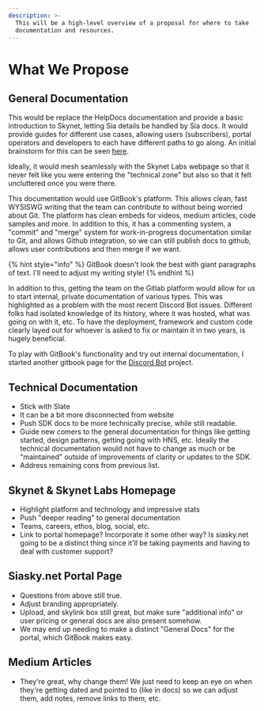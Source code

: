 ```yaml
---
description: >-
  This will be a high-level overview of a proposal for where to take
  documentation and resources.
---
```


# What We Propose

## General Documentation

This would be replace the HelpDocs documentation and provide a basic introduction to Skynet, letting Sia details be handled by Sia docs. It would provide guides for different use cases, allowing users \(subscribers\), portal operators and developers to each have different paths to go along. An initial brainstorm for this can be seen [here](https://miro.com/app/board/o9J_ldlr5fQ=/).

Ideally, it would mesh seamlessly with the Skynet Labs webpage so that it never felt like you were entering the "technical zone" but also so that it felt uncluttered once you were there.

This documentation would use GitBook's platform. This allows clean, fast WYSISWG writing that the team can contribute to without being worried about Git. The platform has clean embeds for videos, medium articles, code samples and more. In addition to this, it has a commenting system, a "commit" and "merge" system for work-in-progress documentation similar to Git, and allows Github integration, so we can still publish docs to github, allows user contributions and then merge if we want.

{% hint style="info" %}
GitBook doesn't look the best with giant paragraphs of text. I'll need to adjust my writing style!
{% endhint %}

In addition to this, getting the team on the Gitlab platform would allow for us to start internal, private documentation of various types. This was highlighted as a problem with the most recent Discord Bot issues. Different folks had isolated knowledge of its history, where it was hosted, what was going on with it, etc. To have the deployment, framework and custom code clearly layed out for whoever is asked to fix or maintain it in two years, is hugely beneficial.

To play with GitBook's functionality and try out internal documentation, I started another gitbook page for the [Discord Bot](https://skynet-labs.gitbook.io/sia-discord-bot/) project.

## Technical Documentation

* Stick with Slate
* It can be a bit more disconnected from website
* Push SDK docs to be more technically precise, while still readable.
* Guide new comers to the general documentation for things like getting started, design patterns, getting going with HNS, etc. Ideally the technical documentation would not have to change as much or be "maintained" outside of improvements of clarity or updates to the SDK.
* Address remaining cons from previous list.

## Skynet & Skynet Labs Homepage

* Highlight platform and technology and impressive stats
* Push "deeper reading" to general documentation
* Teams, careers, ethos, blog, social, etc.
* Link to portal homepage? Incorporate it some other way? Is siasky.net going to be a distinct thing since it'll be taking payments and having to deal with customer support?

## Siasky.net Portal Page

* Questions from above still true.
* Adjust branding appropriately.
* Upload, and skylink box still great, but make sure "additional info" or user pricing or general docs are also present somehow.
* We may end up needing to make a distinct "General Docs" for the portal, which GitBook makes easy.

## Medium Articles

* They're great, why change them! We just need to keep an eye on when they're getting dated and pointed to \(like in docs\) so we can adjust them, add notes, remove links to them, etc.

